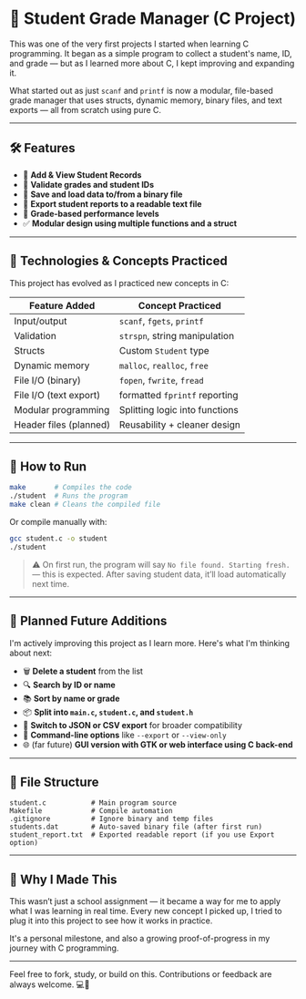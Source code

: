 # 📘 Student Grade Manager (C Project)

This was one of the very first projects I started when learning C programming. It began as a simple program to collect a student's name, ID, and grade — but as I learned more about C, I kept improving and expanding it.

What started out as just `scanf` and `printf` is now a modular, file-based grade manager that uses structs, dynamic memory, binary files, and text exports — all from scratch using pure C.

---

## 🛠 Features

- 🧾 **Add & View Student Records**
- 🧠 **Validate grades and student IDs**
- 📁 **Save and load data to/from a binary file**
- 📝 **Export student reports to a readable text file**
- 🧠 **Grade-based performance levels**
- ✅ **Modular design using multiple functions and a struct**

---

## 🔨 Technologies & Concepts Practiced

This project has evolved as I practiced new concepts in C:

| Feature Added             | Concept Practiced              |
|---------------------------|--------------------------------|
| Input/output              | `scanf`, `fgets`, `printf`     |
| Validation                | `strspn`, string manipulation  |
| Structs                   | Custom `Student` type          |
| Dynamic memory            | `malloc`, `realloc`, `free`    |
| File I/O (binary)         | `fopen`, `fwrite`, `fread`     |
| File I/O (text export)    | formatted `fprintf` reporting  |
| Modular programming       | Splitting logic into functions |
| Header files (planned)    | Reusability + cleaner design   |

---

## 🧪 How to Run

```bash
make       # Compiles the code
./student  # Runs the program
make clean # Cleans the compiled file
```

Or compile manually with:

```bash
gcc student.c -o student
./student
```

> ⚠️ On first run, the program will say `No file found. Starting fresh.` — this is expected. After saving student data, it’ll load automatically next time.

---

## 📌 Planned Future Additions

I'm actively improving this project as I learn more. Here's what I'm thinking about next:

- 🗑️ **Delete a student** from the list
- 🔍 **Search by ID or name**
- 📚 **Sort by name or grade**
- 📦 **Split into `main.c`, `student.c`, and `student.h`**
- 📄 **Switch to JSON or CSV export** for broader compatibility
- 💬 **Command-line options** like `--export` or `--view-only`
- 🌐 (far future) **GUI version with GTK or web interface using C back-end**

---

## 📁 File Structure

```
student.c           # Main program source
Makefile            # Compile automation
.gitignore          # Ignore binary and temp files
students.dat        # Auto-saved binary file (after first run)
student_report.txt  # Exported readable report (if you use Export option)
```

---

## 🙌 Why I Made This

This wasn’t just a school assignment — it became a way for me to apply what I was learning in real time. Every new concept I picked up, I tried to plug it into this project to see how it works in practice.

It's a personal milestone, and also a growing proof-of-progress in my journey with C programming.

---

Feel free to fork, study, or build on this. Contributions or feedback are always welcome. 💻🚀

